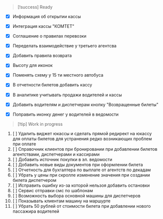 > [!success] Ready

- [x] Информация об открытии кассы
- [x] Интеграция кассы "КОМТЕТ"
- [x] Соглашение о правилах перевозки
- [x] Переделать взаимодействие у третьего агентсва
- [x] Добавить правила возврата
- [x] Высоту для иконок
- [x] Поменять схему у 15 ти местного автобуса
- [x] В отчетности билетов добавить кассу
- [x] В аналитике учитывать продажи водителей и кассы
- [x] Добавить водителям и диспетчерам кнопку "Возвращенные билеты"
- [x] Поправить иконку денег у водителей в ведомости


> [!tip] Work in progress

1. [ ] Удалить виджет юкассы и сделать прямой редирект на юкассу для оплаты билетов для устранения редко возникающих проблем при оплате
2. [ ] Справочник клиентов при бронировании при добавлении билетов агентствами, диспетчерами и кассирами
3. [ ] Добавить источник покупки в эл. ведомости
4. [ ] Добавить новые виды документов при оформлении билета
5. [ ] Отчетность для бухгалтера по выплате от агентств по декадам
6. [ ] Убрать у цены при скролле изменение значения при создании билета диспетчером
7. [ ] Исправить ошибку из-за которой нельзоя добавить остановки
8. [ ] Сервис отправки смс по шаблонам
9. [ ] Возможность выбора основной машины для диспетчеров
10. [ ] Показывать клиентам машину на маршурте
11. [ ] Убрать 50 рублей от стоимости билета при добавлении нового пассажира водителей

